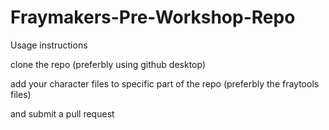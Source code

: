 # Fraymakers-Pre-Workshop-Repo 

Usage instructions

clone the repo (preferbly using github desktop)

add your character files to specific part of the repo (preferbly the fraytools files)

and submit a pull request
